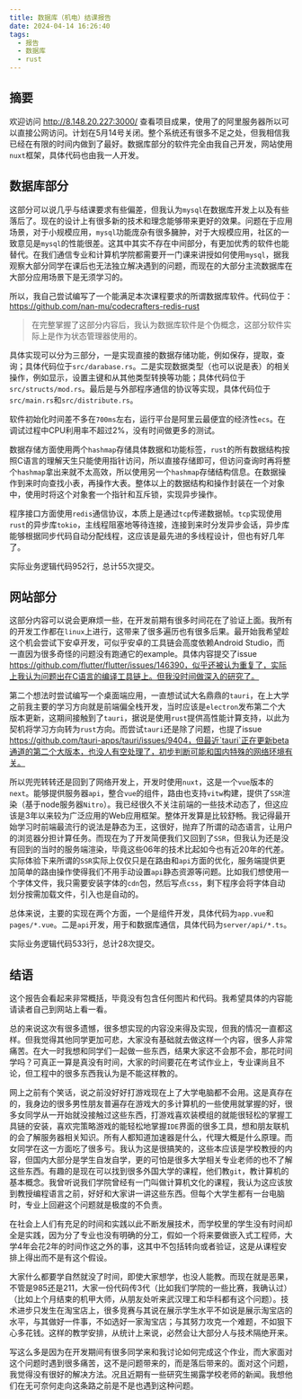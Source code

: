 ```yaml
---
title: 数据库（机电）结课报告
date: 2024-04-14 16:26:40
tags:
  - 报告
  - 数据库
  - rust
---
```


<!-- # 结课报告 -->

## 摘要

欢迎访问 <http://8.148.20.227:3000/> 查看项目成果，使用了的阿里服务器所以可以直接公网访问。计划在5月14号关闭。整个系统还有很多不足之处，但我相信我已经在有限的时间内做到了最好。数据库部分的软件完全由我自己开发，网站使用`nuxt`框架，具体代码也由我一人开发。

## 数据库部分

这部分可以说几乎与结课要求有些偏差，但我认为`mysql`在数据库开发上以及有些落后了。现在的设计上有很多新的技术和理念能够带来更好的效果。问题在于应用场景，对于小规模应用，`mysql`功能庞杂有很多臃肿，对于大规模应用，社区的一致意见是`mysql`的性能很差。这其中其实不存在中间部分，有更加优秀的软件也能替代。在我们通信专业和计算机学院都需要开一门课来讲授如何使用`mysql`，据我观察大部分同学在课后也无法独立解决遇到的问题，而现在的大部分主流数据库在大部分应用场景下是无须学习的。

所以，我自己尝试编写了一个能满足本次课程要求的所谓数据库软件。代码位于：<https://github.com/nan-mu/codecrafters-redis-rust>

> 在完整掌握了这部分内容后，我认为数据库软件是个伪概念，这部分软件实际上是作为状态管理器使用的。

具体实现可以分为三部分，一是实现直接的数据存储功能，例如保存，提取，查询；具体代码位于`src/darabase.rs`。二是实现数据类型（也可以说是表）的相关操作，例如显示，设置主键和从其他类型转换等功能；具体代码位于`src/structs/mod.rs`。最后是与外部程序通信的协议等实现，具体代码位于`src/main.rs`和`src/distribute.rs`。

软件初始化时间差不多在`700ms`左右，运行平台是阿里云最便宜的经济性`ecs`。在调试过程中CPU利用率不超过2%，没有时间做更多的测试。

数据存储方面使用两个`hashmap`存储具体数据和功能标签，`rust`的所有数据结构按照C语言的理解天生只能使用指针访问，所以直接存储即可，但访问查询时再将整个`hashmap`拿出来就不太高效，所以使用另一个`hashmap`存储结构信息。在数据操作到来时向查找小表，再操作大表。整体以上的数据结构和操作封装在一个对象中，使用时将这个对象套一个指针和互斥锁，实现异步操作。

程序接口方面使用`redis`通信协议，本质上是通过`tcp`传递数据帧。`tcp`实现使用`rust`的异步库`tokio`，主线程阻塞地等待连接，连接到来时分发异步会话，异步库能够根据同步代码自动分配线程，这应该是最先进的多线程设计，但也有好几年了。

实际业务逻辑代码952行，总计55次提交。

## 网站部分

这部分内容可以说会更麻烦一些，在开发前期有很多时间花在了验证上面。我所有的开发工作都在`linux`上进行，这带来了很多遍历也有很多后果。最开始我希望趁这个机会尝试下安卓开发，可似乎安卓的工具链会高度依赖Android Studio，而一直因为很多奇怪的问题没有跑通它的example。具体内容提交了issue <https://github.com/flutter/flutter/issues/146390，似乎还被认为重复了，实际上我认为问题出在C语言的编译工具链上。但我没时间做深入的研究了。>

第二个想法时尝试编写一个桌面端应用，一直想试试大名鼎鼎的`tauri`，在上大学之前我主要的学习方向就是前端偏全栈开发，当时应该是`electron`发布第二个大版本更新，这期间接触到了`tauri`，据说是使用`rust`提供高性能计算支持，以此为契机将学习方向转为`rust`方向。而尝试`tauri`还是除了问题，也提了issue <https://github.com/tauri-apps/tauri/issues/9404，但最近`tauri`正在更新beta通道的第二个大版本，也没人有空处理了，初步判断可能和国内特殊的网络环境有关。>

所以兜兜转转还是回到了网络开发上，开发时使用`nuxt`，这是一个`vue`版本的`next`。能够提供服务器`api`，整合`vue`的组件，路由也支持`vitw`构建，提供了`SSR`渲染（基于node服务器`Nitro`）。我已经很久不关注前端的一些技术动态了，但这应该是3年以来较为广泛应用的Web应用框架。整体开发算是比较舒畅。我记得最开始学习时前端最流行的说法是静态为王，这很好，抛弃了所谓的动态语言，让用户的浏览器分担计算任务。而现在为了开发简便我们又回到了`SSR`，但我认为还是没有回到的当时的服务端渲染，毕竟这些06年的技术比起如今也有近20年的代差。实际体验下来所谓的`SSR`实际上仅仅只是在路由和`api`方面的优化，服务端提供更加简单的路由操作使得我们不用手动设置`api`静态资源等问题。比如我们想使用一个字体文件，我只需要安装字体的`cdn`包，然后写点`css`，剩下程序会将字体自动划分按需加载文件，引入也是自动的。

总体来说，主要的实现在两个方面，一个是组件开发，具体代码为`app.vue`和`pages/*.vue`。二是`api`开发，用于和数据库通信，具体代码为`server/api/*.ts`。

实际业务逻辑代码533行，总计28次提交。

## 结语

这个报告会看起来非常概括，毕竟没有包含任何图片和代码。我希望具体的内容能请读者自己到网站上看一看。

总的来说这次有很多遗憾，很多想实现的内容没来得及实现，但我的情况一直都这样。但我觉得其他同学更加可悲，大家没有基础就去做这样一个内容，很多人非常痛苦。在大一时我想和同学们一起做一些东西，结果大家这不会那不会，那花时间学吗？可真正一算是真没有时间，大家的时间要花在考试作业上，专业课尚且不论，但工程中的很多东西我认为是不能这样教的。

网上之前有个笑话，说之前没好好打游戏现在上了大学电脑都不会用。这是真存在的，我身边的很多男性朋友普遍存在游戏大的多计算机的一些使用就掌握的好，很多女同学从一开始就没接触过这些东西，打游戏喜欢装模组的就能很轻松的掌握工具链的安装，喜欢完策略游戏的能轻松地掌握`IDE`界面的很多工具，想和朋友联机的会了解服务器相关知识。所有人都知道加速器是什么，代理大概是什么原理。而女同学在这一方面吃了很多亏。我认为这是很搞笑的，这些本应该是学校教授的内容，但国内大部分是学生自发自学，更的可怕是很多大学相关专业老师的也不了解这些东西。有趣的是现在可以找到很多外国大学的课程，他们教`git`，教计算机的基本概念。我曾听说我们学院曾经有一门叫做计算机文化的课程，我认为这应该放到教授编程语言之前，好好和大家讲一讲这些东西。但每个大学生都有一台电脑时，专业上回避这个问题就是极度的不负责。

在社会上人们有充足的时间和实践以此不断发展技术，而学校里的学生没有时间却全是实践，因为分了专业也没有明确的分工，假如一个将来要做嵌入式工程师，大学4年会花2年的时间作这之外的事，这其中不包括转向或者验证，这是从课程安排上得出而不是有这个假设。

大家什么都要学自然就没了时间，即使大家想学，也没人能教。而现在就是恶果，不管是985还是211，大家一份代码传3代（比如我们学院的一些比赛，我确认过）（比如上个月结束的机甲大师，从朋友处听来武汉理工和华科都有这个问题）。技术进步只发生在淘宝店上，很多竞赛与其说在展示学生水平不如说是展示淘宝店的水平，与其做好一件事，不如选好一家淘宝店；与其努力攻克一个难题，不如狠下心多花钱。这样的教学安排，从统计上来说，必然会让大部分人与技术隔绝开来。

写这么多是因为在开发期间有很多同学来和我讨论如何完成这个作业，而大家面对这个问题时遇到很多痛苦，这不是问题带来的，而是落后带来的。面对这个问题，我觉得没有很好的解决方法。况且近期有一些研究生揭露学校老师的新闻。我想他们在无可奈何走向这条路之前是不是也遇到这种问题。
